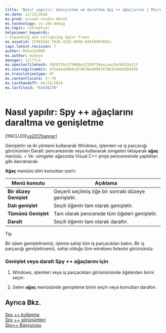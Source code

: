 ```yaml
---
title: 'Nasıl yapılır: Genişletme ve daraltma Spy ++ ağaçlarını | Microsoft Docs'
ms.date: 11/15/2016
ms.prod: visual-studio-dev14
ms.technology: vs-ide-debug
ms.topic: conceptual
helpviewer_keywords:
- Expanding and Collapsing Spy++ Trees
ms.assetid: 22993182-7026-4155-8046-b84fd99f803c
caps.latest.revision: 7
author: MikeJo5000
ms.author: mikejo
manager: jillfra
ms.openlocfilehash: f028370c5790b6e22339f39eacaac5e2b552e213
ms.sourcegitcommit: 47eeeeadd84c879636e9d48747b615de69384356
ms.translationtype: HT
ms.contentlocale: tr-TR
ms.lasthandoff: 04/23/2019
ms.locfileid: "63438276"
---
```

# <a name="how-to-expand-and-collapse-spy-trees"></a>Nasıl yapılır: Spy ++ ağaçlarını daraltma ve genişletme
[!INCLUDE[vs2017banner](../includes/vs2017banner.md)]

Genişletin ve iki yöntemi kullanarak Windows, işlemleri ve iş parçacığı görünümleri Daralt: penceresinde veya kullanarak simgeleri tıklayarak **ağaç** menüsü. + Ve -simgeler ağacında Visual C++ proje penceresinde yaptıkları gibi davranacak.  
  
 **Ağaç** menüsü dört komuttan içerir:  
  
|Menü komutu|Açıklama|  
|------------------|-----------------|  
|**Bir düzey Genişlet**|Geçerli seçilmiş öğe bir sonraki düzeye genişletir.|  
|**Dalı genişlet**|Seçili öğenin tam olarak genişletir.|  
|**Tümünü Genişlet**|Tam olarak pencerede tüm öğeleri genişletir.|  
|**Daralt**|Seçili öğenin tam olarak daraltır.|  
  
> [!TIP]
> Bir işlem genişletirseniz, işleme sahip tüm iş parçacıkları bakın. Bir iş parçacığı genişletirseniz, sahip olduğu tüm windows listesini görürsünüz.  
  
### <a name="to-expand-or-collapse-spy-trees"></a>Genişlet veya daralt Spy ++ ağaçlarını için  
  
1. Windows, işlemleri veya iş parçacıkları görünümünde öğelerden birini seçin.  
  
2. Gelen **ağaç** menüsünde genişletme birini seçin veya komutları daraltın.  
  
## <a name="see-also"></a>Ayrıca Bkz.  
 [Spy ++ kullanma](../debugger/using-spy-increment.md)   
 [Spy ++ görünümleri](../debugger/spy-increment-views.md)   
 [Spy++ Başvurusu](../debugger/spy-increment-reference.md)
